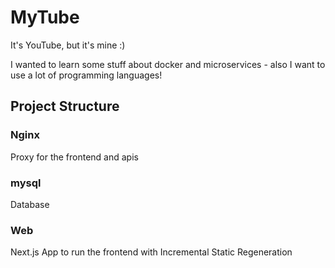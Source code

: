 # MyTube

It's YouTube, but it's mine :)

I wanted to learn some stuff about docker and microservices - also I want to use a lot of programming languages!

## Project Structure

### Nginx

Proxy for the frontend and apis

### mysql

Database

### Web

Next.js App to run the frontend with Incremental Static Regeneration